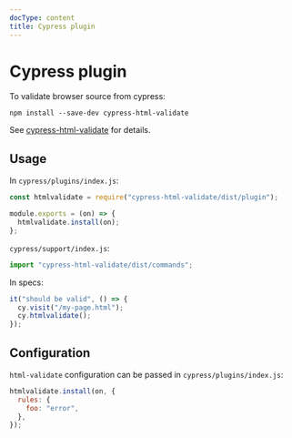 ```yaml
---
docType: content
title: Cypress plugin
---
```


# Cypress plugin

To validate browser source from cypress:

    npm install --save-dev cypress-html-validate

See [cypress-html-validate][npm] for details.

[npm]: https://www.npmjs.com/package/cypress-html-validate

## Usage

In `cypress/plugins/index.js`:

```js
const htmlvalidate = require("cypress-html-validate/dist/plugin");

module.exports = (on) => {
  htmlvalidate.install(on);
};
```

`cypress/support/index.js`:

```js
import "cypress-html-validate/dist/commands";
```

In specs:

```js
it("should be valid", () => {
  cy.visit("/my-page.html");
  cy.htmlvalidate();
});
```

## Configuration

`html-validate` configuration can be passed in `cypress/plugins/index.js`:

```js
htmlvalidate.install(on, {
  rules: {
    foo: "error",
  },
});
```
